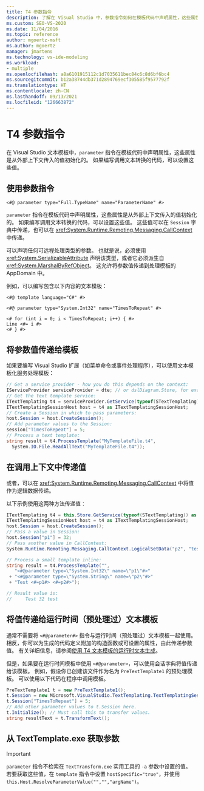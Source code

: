 ```yaml
---
title: T4 参数指令
description: 了解在 Visual Studio 中，参数指令如何在模板代码中声明属性，这些属性是从外部上下文传入的值初始化的。
ms.custom: SEO-VS-2020
ms.date: 11/04/2016
ms.topic: reference
author: mgoertz-msft
ms.author: mgoertz
manager: jmartens
ms.technology: vs-ide-modeling
ms.workload:
- multiple
ms.openlocfilehash: a8a6101915112c1d7035611bec84c6c8d6bf6bc4
ms.sourcegitcommit: b12a38744db371d2894769ecf305585f9577792f
ms.translationtype: HT
ms.contentlocale: zh-CN
ms.lasthandoff: 09/13/2021
ms.locfileid: "126663872"
---
```

# <a name="t4-parameter-directive"></a>T4 参数指令

在 Visual Studio 文本模板中，`parameter` 指令在模板代码中声明属性，这些属性是从外部上下文传入的值初始化的。 如果编写调用文本转换的代码，可以设置这些值。

## <a name="using-the-parameter-directive"></a>使用参数指令

```
<#@ parameter type="Full.TypeName" name="ParameterName" #>
```

 `parameter` 指令在模板代码中声明属性，这些属性是从外部上下文传入的值初始化的。 如果编写调用文本转换的代码，可以设置这些值。 这些值可以在 `Session` 字典中传递，也可以在 <xref:System.Runtime.Remoting.Messaging.CallContext> 中传递。

 可以声明任何可远程处理类型的参数。 也就是说，必须使用 <xref:System.SerializableAttribute> 声明该类型，或者它必须派生自 <xref:System.MarshalByRefObject>。 这允许将参数值传递到处理模板的 AppDomain 中。

 例如，可以编写包含以下内容的文本模板：

```
<#@ template language="C#" #>

<#@ parameter type="System.Int32" name="TimesToRepeat" #>

<# for (int i = 0; i < TimesToRepeat; i++) { #>
Line <#= i #>
<# } #>
```

## <a name="passing-parameter-values-to-a-template"></a>将参数值传递给模板
 如果要编写 Visual Studio 扩展（如菜单命令或事件处理程序），可以使用文本模板化服务处理模板：

```csharp
// Get a service provider - how you do this depends on the context:
IServiceProvider serviceProvider = dte; // or dslDiagram.Store, for example
// Get the text template service:
ITextTemplating t4 = serviceProvider.GetService(typeof(STextTemplating)) as ITextTemplating;
ITextTemplatingSessionHost host = t4 as ITextTemplatingSessionHost;
// Create a Session in which to pass parameters:
host.Session = host.CreateSession();
// Add parameter values to the Session:
session["TimesToRepeat"] = 5;
// Process a text template:
string result = t4.ProcessTemplate("MyTemplateFile.t4",
  System.IO.File.ReadAllText("MyTemplateFile.t4"));
```

## <a name="passing-values-in-the-call-context"></a>在调用上下文中传递值
 或者，可以在 <xref:System.Runtime.Remoting.Messaging.CallContext> 中将值作为逻辑数据传递。

 以下示例使用这两种方法传递值：

```csharp
ITextTemplating t4 = this.Store.GetService(typeof(STextTemplating)) as ITextTemplating;
ITextTemplatingSessionHost host = t4 as ITextTemplatingSessionHost;
host.Session = host.CreateSession();
// Pass a value in Session:
host.Session["p1"] = 32;
// Pass another value in CallContext:
System.Runtime.Remoting.Messaging.CallContext.LogicalSetData("p2", "test");

// Process a small template inline:
string result = t4.ProcessTemplate("",
   "<#@parameter type=\"System.Int32\" name=\"p1\"#>"
 + "<#@parameter type=\"System.String\" name=\"p2\"#>"
 + "Test <#=p1#> <#=p2#>");

// Result value is:
//     Test 32 test
```

## <a name="passing-values-to-a-run-time-preprocessed-text-template"></a>将值传递给运行时间（预处理过）文本模板
 通常不需要将 `<#@parameter#>` 指令与运行时间（预处理过）文本模板一起使用。 相反，你可以为生成的代码定义附加的构造函数或可设置的属性，由此传递参数值。 有关详细信息，请参阅[使用 T4 文本模板的运行时文本生成](../modeling/run-time-text-generation-with-t4-text-templates.md)。

 但是，如果要在运行时间模板中使用 `<#@parameter>`，可以使用会话字典将值传递给该模板。 例如，假设你已创建该文件作为名为 `PreTextTemplate1` 的预处理模板。 可以使用以下代码在程序中调用模板。

```csharp
PreTextTemplate1 t = new PreTextTemplate1();
t.Session = new Microsoft.VisualStudio.TextTemplating.TextTemplatingSession();
t.Session["TimesToRepeat"] = 5;
// Add other parameter values to t.Session here.
t.Initialize(); // Must call this to transfer values.
string resultText = t.TransformText();
```

## <a name="obtaining-arguments-from-texttemplateexe"></a>从 TextTemplate.exe 获取参数

> [!IMPORTANT]
> `parameter` 指令不检索在 `TextTransform.exe` 实用工具的 `-a` 参数中设置的值。 若要获取这些值，在 `template` 指令中设置 `hostSpecific="true"`，并使用 `this.Host.ResolveParameterValue("","","argName")`。
